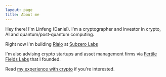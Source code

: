 ```yaml
---
layout: page
title: About me
---
```


Hey there! I'm Linfeng (Daniel). I'm a cryptographer and investor in crypto, AI and quantum/post-quantum computing. 

Right now I'm building [Rialo](https://www.rialo.io/) at [Subzero Labs](https://www.subzero.xyz/)

I'm also advising crypto startups and asset management firms via [Fertile Fields Labs](https://sites.google.com/view/fertilefieldslabs/home) that I founded. 

Read [my experience with crypto](https://medium.com/@daniel.linfeng.zhou/written-on-the-occasion-of-bitcoins-fourth-halving-452605a874da) if you're interested. 







